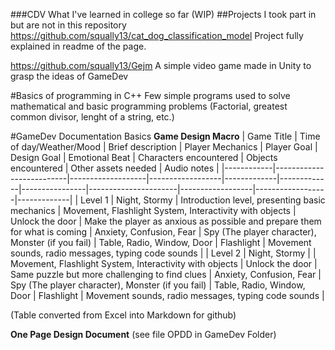 ###CDV
What I've learned in college so far (WIP)
##Projects I took part in but are not in this repository
  https://github.com/squally13/cat_dog_classification_model
    Project fully explained in readme of the page.
    
  https://github.com/squally13/Gejm
    A simple video game made in Unity to grasp the ideas of GameDev
  

#Basics of programming in C++
  Few simple programs used to solve mathematical and basic programming problems (Factorial, greatest common divisor, lenght of a string, etc.)

#GameDev Documentation Basics
**Game Design Macro**
| Game Title | Time of day/Weather/Mood | Brief description | Player Mechanics | Player Goal | Design Goal | Emotional Beat | Characters encountered | Objects encountered | Other assets needed | Audio notes |
|------------|--------------------------|-------------------|------------------|-------------|-------------|----------------|----------------------|------------------|------------------|-------------|
| Level 1 | Night, Stormy | Introduction level, presenting basic mechanics | Movement, Flashlight System, Interactivity with objects | Unlock the door | Make the player as anxious as possible and prepare them for what is coming | Anxiety, Confusion, Fear | Spy (The player character), Monster (if you fail) | Table, Radio, Window, Door | Flashlight | Movement sounds, radio messages, typing code sounds |
| Level 2 | Night, Stormy |  | Movement, Flashlight System, Interactivity with objects | Unlock the door | Same puzzle but more challenging to find clues | Anxiety, Confusion, Fear | Spy (The player character), Monster (if you fail) | Table, Radio, Window, Door | Flashlight | Movement sounds, radio messages, typing code sounds |

(Table converted from Excel into Markdown for github)

**One Page Design Document**
  (see file OPDD in GameDev Folder)
